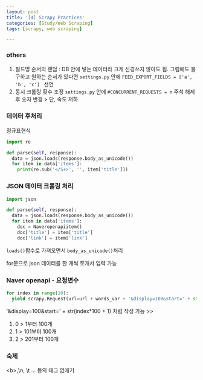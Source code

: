 ```yaml
---
layout: post
title: '[4] Scrapy Practices'
categories: [Study/Web Scraping]
tags: [scrapy, web scraping]

---
```


### others

1. 필드명 순서의 랜덤 : DB 안에 넣는 데이터라 크게 신경쓰지 않아도 됨. 그럼에도 불구하고 원하는 순서가 있다면 `settings.py` 안에 `FEED_EXPORT_FIELDS = ['a', 'b', 'c'] ` 선언
2. 동시 크롤링 횟수 조정 
    `settings.py` 안에 `#CONCURRENT_REQUESTS = n`  주석 해제 후 숫자 변경 > 단, 속도 저하 




### 데이터 후처리

정규표현식

```python
import re

def parse(self, response):
  data = json.loads(response.body_as_unicode())
  for item in data['items']:
    print(re.sub('</S+>', '', item['title']))
```



### JSON 데이터 크롤링 처리

```python
import json

def parse(self, response):
  data = json.loads(response.body_as_unicode())
  for item in data['items']:
    doc = Naveropenapiitem()
    doc['title'] = item['title']
    doc['link'] = item['link']
```

`loads()`함수로 가져오면서 `body_as_unicode()`처리

for문으로 json 데이터를 한 개씩 쪼개서 입력 가능



### Naver openapi - 요청변수

```python
for index in range(10):
  yield scrapy.Request(url=url + words_var + '&display=100&start=' + str(index*100 + 1), headers=header_var)
```

'&display=100&start=' + str(index*100 + 1)  처럼 작성 가능 >> 

1. 0 > 1부터 100개
2. 1 > 101부터 100개 
3. 2 > 201부터 100개





### 숙제

\<b>,\n, \t ... 등의 태그 없애기